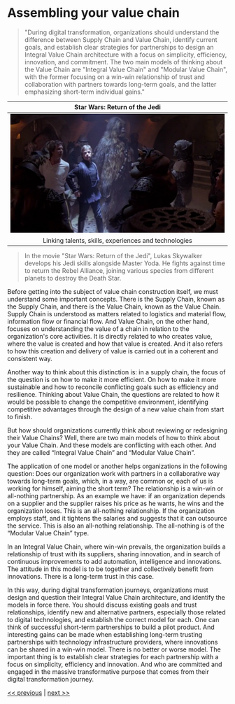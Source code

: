 # Assembling your value chain

>"During digital transformation, organizations should understand the difference between Supply Chain and Value Chain, identify current goals, and establish clear strategies for partnerships to design an Integral Value Chain architecture with a focus on simplicity, efficiency, innovation, and commitment. The two main models of thinking about the Value Chain are "Integral Value Chain" and "Modular Value Chain", with the former focusing on a win-win relationship of trust and collaboration with partners towards long-term goals, and the latter emphasizing short-term individual gains."

| Star Wars: Return of the Jedi |
| :---: |
|![](../../images/assembling_your_value_chain.png)|
|Linking talents, skills, experiences and technologies|

>In the movie "Star Wars: Return of the Jedi", Lukas Skywalker develops his Jedi skills alongside Master Yoda. He fights against time to return the Rebel Alliance, joining various species from different planets to destroy the Death Star.

Before getting into the subject of value chain construction itself, we must understand some important concepts. There is the Supply Chain, known as the Supply Chain, and there is the Value Chain, known as the Value Chain. Supply Chain is understood as matters related to logistics and material flow, information flow or financial flow. And Value Chain, on the other hand, focuses on understanding the value of a chain in relation to the organization's core activities. It is directly related to who creates value, where the value is created and how that value is created. And it also refers to how this creation and delivery of value is carried out in a coherent and consistent way.

Another way to think about this distinction is: in a supply chain, the focus of the question is on how to make it more efficient. On how to make it more sustainable and how to reconcile conflicting goals such as efficiency and resilience. Thinking about Value Chain, the questions are related to how it would be possible to change the competitive environment, identifying competitive advantages through the design of a new value chain from start to finish.

But how should organizations currently think about reviewing or redesigning their Value Chains? Well, there are two main models of how to think about your Value Chain. And these models are conflicting with each other. And they are called “Integral Value Chain” and “Modular Value Chain”.

The application of one model or another helps organizations in the following question: Does our organization work with partners in a collaborative way towards long-term goals, which, in a way, are common or, each of us is working for himself, aiming the short term? The relationship is a win-win or all-nothing partnership. As an example we have: if an organization depends on a supplier and the supplier raises his price as he wants, he wins and the organization loses. This is an all-nothing relationship. If the organization employs staff, and it tightens the salaries and suggests that it can outsource the service. This is also an all-nothing relationship. The all-nothing is of the “Modular Value Chain” type.

In an Integral Value Chain, where win-win prevails, the organization builds a relationship of trust with its suppliers, sharing innovation, and in search of continuous improvements to add automation, intelligence and innovations. The attitude in this model is to be together and collectively benefit from innovations. There is a long-term trust in this case.

In this way, during digital transformation journeys, organizations must design and question their Integral Value Chain architecture, and identify the models in force there. You should discuss existing goals and trust relationships, identify new and alternative partners, especially those related to digital technologies, and establish the correct model for each. One can think of successful short-term partnerships to build a pilot product. And interesting gains can be made when establishing long-term trusting partnerships with technology infrastructure providers, where innovations can be shared in a win-win model. There is no better or worse model. The important thing is to establish clear strategies for each partnership with a focus on simplicity, efficiency and innovation. And who are committed and engaged in the massive transformative purpose that comes from their digital transformation journey.

[<< previous](1-partnership_as_source_of_innovation.md) | [next >>](3-dialoging_your_relationships.md)

